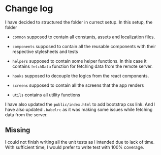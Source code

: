 # Change log

I have decided to structured the folder in currect setup. In this setup, the folder 

- `common` supposed to contain all constants, assets and localization files.

- `components` supposed to contain all the reusable components with their respective stylesheets and tests

- `helpers` supposed to contain some helper functions. In this case it contains `fetchData` function for fetching data from the remote server.

- `hooks` supposed to decouple the logics from the react components.

- `screens` supposed to contain all the screens that the app renders

- `utils` contains all utility functions

I have also updated the `public/index.html` to add bootstrap css link. And I have also updated `.babelrc` as it was making some issues while fetching data from the server.


## Missing
I could not finish writing all the unit tests as I intended due to lack of time. With sufficient time, I would prefer to write test with 100% coverage.